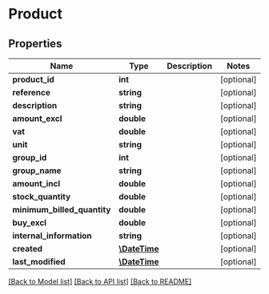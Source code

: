 # Product

## Properties
Name | Type | Description | Notes
------------ | ------------- | ------------- | -------------
**product_id** | **int** |  | [optional] 
**reference** | **string** |  | [optional] 
**description** | **string** |  | [optional] 
**amount_excl** | **double** |  | [optional] 
**vat** | **double** |  | [optional] 
**unit** | **string** |  | [optional] 
**group_id** | **int** |  | [optional] 
**group_name** | **string** |  | [optional] 
**amount_incl** | **double** |  | [optional] 
**stock_quantity** | **double** |  | [optional] 
**minimum_billed_quantity** | **double** |  | [optional] 
**buy_excl** | **double** |  | [optional] 
**internal_information** | **string** |  | [optional] 
**created** | [**\DateTime**](\DateTime.md) |  | [optional] 
**last_modified** | [**\DateTime**](\DateTime.md) |  | [optional] 

[[Back to Model list]](../README.md#documentation-for-models) [[Back to API list]](../README.md#documentation-for-api-endpoints) [[Back to README]](../README.md)


